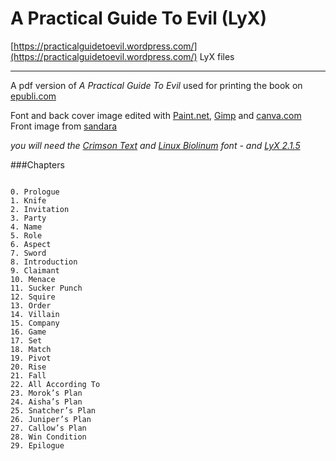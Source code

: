 A Practical Guide To Evil (LyX)
===============================

[https://practicalguidetoevil.wordpress.com/](https://practicalguidetoevil.wordpress.com/) LyX files

----------

A pdf version of *A Practical Guide To Evil* used for printing the book on [epubli.com](https://www.epubli.de/)

Font and back cover image edited with [Paint.net](http://www.getpaint.net/), [Gimp](https://www.gimp.org/) and [canva.com](https://www.canva.com)  
Front image from [sandara](http://sandara.deviantart.com/art/Catherine-Foundling-608331843)

*you will need the [Crimson Text](https://www.google.com/fonts/specimen/Crimson+Text) and [ Linux Biolinum](http://sourceforge.net/projects/linuxlibertine/?source=typ_redirect) font - and [LyX 2.1.5](http://www.lyx.org/)*

###Chapters
~~~

0. Prologue
1. Knife
2. Invitation
3. Party
4. Name
5. Role
6. Aspect
7. Sword
8. Introduction
9. Claimant
10. Menace
11. Sucker Punch
12. Squire
13. Order
14. Villain
15. Company
16. Game
17. Set
18. Match
19. Pivot
20. Rise
21. Fall
22. All According To
23. Morok’s Plan
24. Aisha’s Plan
25. Snatcher’s Plan
26. Juniper’s Plan
27. Callow’s Plan
28. Win Condition
29. Epilogue

~~~
